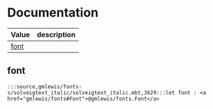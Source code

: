 # Documentation
|Value|description|
|---|---|
|[font](#font)||

## font

```moonbit
:::source,gmlewis/fonts-s/solveigtext_italic/solveigtext_italic.mbt,3629:::let font : <a href="gmlewis/fonts#Font">@gmlewis/fonts.Font</a>
```

